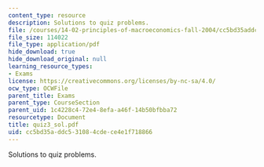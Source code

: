 ```yaml
---
content_type: resource
description: Solutions to quiz problems.
file: /courses/14-02-principles-of-macroeconomics-fall-2004/cc5bd35addc531084cdece4e1f718866_quiz3_sol.pdf
file_size: 114022
file_type: application/pdf
hide_download: true
hide_download_original: null
learning_resource_types:
- Exams
license: https://creativecommons.org/licenses/by-nc-sa/4.0/
ocw_type: OCWFile
parent_title: Exams
parent_type: CourseSection
parent_uid: 1c4228c4-72e4-8efa-a46f-14b50bfbba72
resourcetype: Document
title: quiz3_sol.pdf
uid: cc5bd35a-ddc5-3108-4cde-ce4e1f718866
---
```

Solutions to quiz problems.